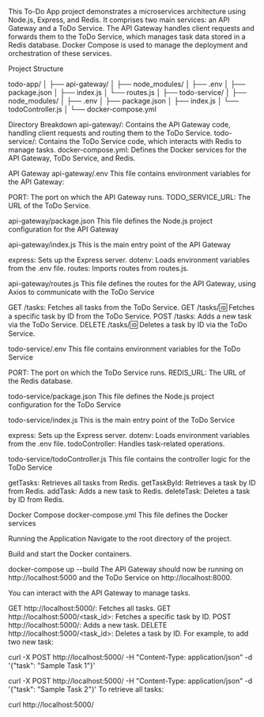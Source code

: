 This To-Do App project demonstrates a microservices architecture using Node.js, Express, and Redis. It comprises two main services: an API Gateway and a ToDo Service. The API Gateway handles client requests and forwards them to the ToDo Service, which manages task data stored in a Redis database. Docker Compose is used to manage the deployment and orchestration of these services.

Project Structure

todo-app/
│
├── api-gateway/
│   ├── node_modules/
│   ├── .env
│   ├── package.json
│   ├── index.js
│   └── routes.js
│
├── todo-service/
│   ├── node_modules/
│   ├── .env
│   ├── package.json
│   ├── index.js
│   └── todoController.js
│
└── docker-compose.yml

Directory Breakdown
api-gateway/: Contains the API Gateway code, handling client requests and routing them to the ToDo Service.
todo-service/: Contains the ToDo Service code, which interacts with Redis to manage tasks.
docker-compose.yml: Defines the Docker services for the API Gateway, ToDo Service, and Redis.

API Gateway
api-gateway/.env
This file contains environment variables for the API Gateway:

PORT: The port on which the API Gateway runs.
TODO_SERVICE_URL: The URL of the ToDo Service.

api-gateway/package.json
This file defines the Node.js project configuration for the API Gateway

api-gateway/index.js
This is the main entry point of the API Gateway

express: Sets up the Express server.
dotenv: Loads environment variables from the .env file.
routes: Imports routes from routes.js.

api-gateway/routes.js
This file defines the routes for the API Gateway, using Axios to communicate with the ToDo Service

GET /tasks: Fetches all tasks from the ToDo Service.
GET /tasks/:id: Fetches a specific task by ID from the ToDo Service.
POST /tasks: Adds a new task via the ToDo Service.
DELETE /tasks/:id: Deletes a task by ID via the ToDo Service.

todo-service/.env
This file contains environment variables for the ToDo Service

PORT: The port on which the ToDo Service runs.
REDIS_URL: The URL of the Redis database.

todo-service/package.json
This file defines the Node.js project configuration for the ToDo Service

todo-service/index.js
This is the main entry point of the ToDo Service

express: Sets up the Express server.
dotenv: Loads environment variables from the .env file.
todoController: Handles task-related operations.

todo-service/todoController.js
This file contains the controller logic for the ToDo Service

getTasks: Retrieves all tasks from Redis.
getTaskById: Retrieves a task by ID from Redis.
addTask: Adds a new task to Redis.
deleteTask: Deletes a task by ID from Redis.

Docker Compose
docker-compose.yml
This file defines the Docker services

Running the Application
Navigate to the root directory of the project.

Build and start the Docker containers.

docker-compose up --build
The API Gateway should now be running on http://localhost:5000 and the ToDo Service on http://localhost:8000.

You can interact with the API Gateway to manage tasks.

GET http://localhost:5000/: Fetches all tasks.
GET http://localhost:5000/<task_id>: Fetches a specific task by ID.
POST http://localhost:5000/: Adds a new task.
DELETE http://localhost:5000/<task_id>: Deletes a task by ID.
For example, to add two new task:

curl -X POST http://localhost:5000/ -H "Content-Type: application/json" -d '{"task": "Sample Task 1"}'

curl -X POST http://localhost:5000/ -H "Content-Type: application/json" -d '{"task": "Sample Task 2"}'
To retrieve all tasks:

curl http://localhost:5000/

